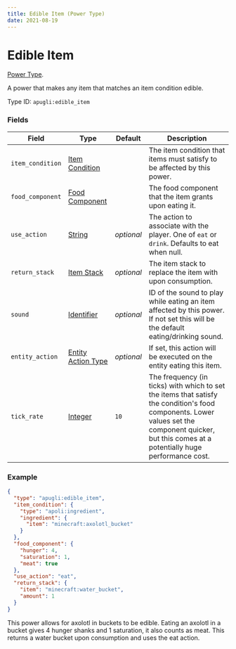 ```yaml
---
title: Edible Item (Power Type)
date: 2021-08-19
---
```


# Edible Item

[Power Type](../power_types.md).

A power that makes any item that matches an item condition edible.

Type ID: `apugli:edible_item`

### Fields

Field  | Type | Default | Description
-------|------|---------|-------------
`item_condition` | [Item Condition](https://origins.readthedocs.io/en/latest/types/item_condition_types/) |  | The item condition that items must satisfy to be affected by this power.
`food_component` | [Food Component](../data_types/food_component.md) | | The food component that the item grants upon eating it.
`use_action` | [String](https://origins.readthedocs.io/en/latest/types/data_types/string/) | *optional* | The action to associate with the player. One of `eat` or `drink`. Defaults to eat when null.
`return_stack` | [Item Stack](https://origins.readthedocs.io/en/latest/types/data_types/item_stack/) | *optional* | The item stack to replace the item with upon consumption.
`sound` | [Identifier](https://origins.readthedocs.io/en/latest/types/data_types/identifier/) | *optional* | ID of the sound to play while eating an item affected by this power. If not set this will be the default eating/drinking sound.
`entity_action` | [Entity Action Type](https://origins.readthedocs.io/en/latest/types/entity_action_types/) | *optional* | If set, this action will be executed on the entity eating this item.
`tick_rate` | [Integer](https://origins.readthedocs.io/en/latest/types/data_types/integer/) | `10` | The frequency (in ticks) with which to set the items that satisfy the condition's food components. Lower values set the component quicker, but this comes at a potentially huge performance cost.

### Example
```json
{
  "type": "apugli:edible_item",
  "item_condition": {
    "type": "apoli:ingredient",
    "ingredient": {
      "item": "minecraft:axolotl_bucket"
    }
  },
  "food_component": {
    "hunger": 4,
    "saturation": 1,
    "meat": true
  },
  "use_action": "eat",
  "return_stack": {
    "item": "minecraft:water_bucket",
    "amount": 1
  }
}
```
This power allows for axolotl in buckets to be edible. Eating an axolotl in a bucket gives 4 hunger shanks and 1 saturation, it also counts as meat. This returns a water bucket upon consumption and uses the eat action.